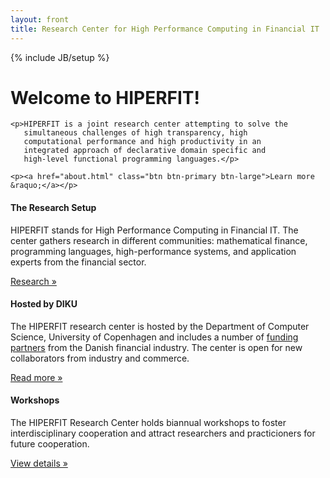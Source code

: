 ```yaml
---
layout: front
title: Research Center for High Performance Computing in Financial IT
---
```

{% include JB/setup %}

<div class="hero-unit">
  <h1>Welcome to HIPERFIT!</h1>

    <p>HIPERFIT is a joint research center attempting to solve the
       simultaneous challenges of high transparency, high
       computational performance and high productivity in an
       integrated approach of declarative domain specific and
       high-level functional programming languages.</p>

    <p><a href="about.html" class="btn btn-primary btn-large">Learn more &raquo;</a></p>
</div>

<div class="row-fluid">
  <div class="span4">
    <h4>The Research Setup</h4>
    <p>HIPERFIT stands for High Performance Computing in Financial IT.
    The center gathers research in different communities: mathematical finance,
programming languages, high-performance systems, and application
experts from the financial sector.
    </p>
    <p><a class="btn" href="research.html">Research &raquo;</a></p>
  </div><!--/span-->
  <div class="span4">
    <h4>Hosted by DIKU</h4>
    <p>The HIPERFIT research center is hosted by the Department of Computer Science,
    University of Copenhagen and includes a number of <a href="partners.html">funding partners</a>
    from the Danish financial industry. The center is open for new
    collaborators from industry and commerce.</p>
    <p><a class="btn" href="about.html">Read more &raquo;</a></p>
  </div><!--/span-->
  <div class="span4">
    <h4>Workshops</h4>
    <p>The HIPERFIT Research Center holds biannual workshops to foster
interdisciplinary cooperation and attract researchers and
practicioners for future cooperation. </p>
    <p><a class="btn" href="workshops.html">View details &raquo;</a></p>
  </div><!--/span-->
</div><!--/row-->